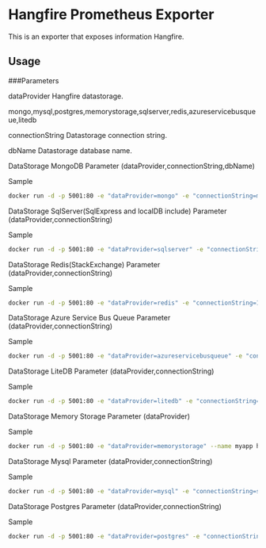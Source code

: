 # Hangfire Prometheus Exporter

This is an exporter that exposes information Hangfire.

Usage
---

###Parameters

dataProvider  Hangfire datastorage.

   mongo,mysql,postgres,memorystorage,sqlserver,redis,azureservicebusqueue,litedb

connectionString  Datastorage connection string.

dbName  Datastorage database name.


DataStorage MongoDB
Parameter (dataProvider,connectionString,dbName)

Sample

```sh
docker run -d -p 5001:80 -e "dataProvider=mongo" -e "connectionString=mongodb://192.168.1.1:27017" -e "dbName=hangfire" --name myapp hangfireExporter
```

DataStorage SqlServer(SqlExpress and localDB include)
Parameter (dataProvider,connectionString)

Sample

```sh
docker run -d -p 5001:80 -e "dataProvider=sqlserver" -e "connectionString=Server=(localdb)\MSSQLLocalDB; database=hangfire; integrated security=True;" --name myapp hangfireExporter
```

DataStorage Redis(StackExchange)
Parameter (dataProvider,connectionString)

Sample

```sh
docker run -d -p 5001:80 -e "dataProvider=redis" -e "connectionString=192.168.1.1:6379" --name myapp hangfireExporter
```


DataStorage Azure Service Bus Queue
Parameter (dataProvider,connectionString)

Sample
```sh
docker run -d -p 5001:80 -e "dataProvider=azureservicebusqueue" -e "connectionString=..." --name myapp hangfireExporter
```

DataStorage LiteDB
Parameter (dataProvider,connectionString)

Sample

```sh
docker run -d -p 5001:80 -e "dataProvider=litedb" -e "connectionString=filePath" --name myapp hangfireExporter
```

DataStorage Memory Storage
Parameter (dataProvider)

Sample

```sh
docker run -d -p 5001:80 -e "dataProvider=memorystorage" --name myapp hangfireExporter
```


DataStorage Mysql
Parameter (dataProvider,connectionString)

Sample

```sh
docker run -d -p 5001:80 -e "dataProvider=mysql" -e "connectionString=server=192.168.1.1;uid=root;pwd=admin;database=hangfire;Allow User Variables=True" --name myapp hangfireExporter
```


DataStorage Postgres
Parameter (dataProvider,connectionString)

Sample

```sh
docker run -d -p 5001:80 -e "dataProvider=postgres" -e "connectionString=User ID = postgres; Password = password; Host = 192.168.1.1; Port = 5432; Database = hangfire;" --name myapp hangfireExporter
```

